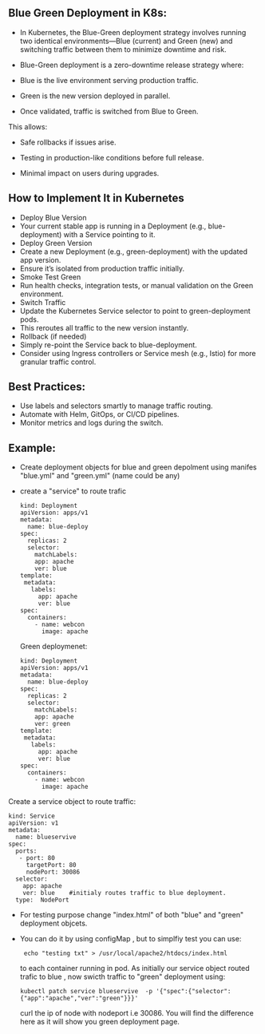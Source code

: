 Blue Green Deployment in K8s:
-----------------------------

* In Kubernetes, the Blue-Green deployment strategy involves running two identical environments—Blue (current) and Green (new) and switching traffic between them to minimize downtime and risk.

* Blue-Green deployment is a zero-downtime release strategy where:
 
- Blue is the live environment serving production traffic.

- Green is the new version deployed in parallel.

- Once validated, traffic is switched from Blue to Green.

This allows:

 - Safe rollbacks if issues arise.

 - Testing in production-like conditions before full release.

 - Minimal impact on users during upgrades.

How to Implement It in Kubernetes
---------------------------------

- Deploy Blue Version
- Your current stable app is running in a Deployment (e.g., blue-deployment) with a Service pointing to it.
- Deploy Green Version
- Create a new Deployment (e.g., green-deployment) with the updated app version.
- Ensure it’s isolated from production traffic initially.
- Smoke Test Green
- Run health checks, integration tests, or manual validation on the Green environment.
- Switch Traffic
- Update the Kubernetes Service selector to point to green-deployment pods.
- This reroutes all traffic to the new version instantly.
- Rollback (if needed)
- Simply re-point the Service back to blue-deployment.
- Consider using Ingress controllers or Service mesh (e.g., Istio) for more granular traffic control.

 Best Practices:
------------------

- Use labels and selectors smartly to manage traffic routing.
- Automate with Helm, GitOps, or CI/CD pipelines.
- Monitor metrics and logs during the switch.

Example:
-------
- Create deployment objects for blue and green depolment using manifes "blue.yml" and "green.yml" (name could be any)
- create a "service" to route trafic


      kind: Deployment
      apiVersion: apps/v1
      metadata:
        name: blue-deploy
      spec:
        replicas: 2
        selector:     
          matchLabels:
          app: apache
          ver: blue
      template:
       metadata:
         labels:
           app: apache
           ver: blue
      spec:
        containers:
          - name: webcon
            image: apache

  Green deploymenet:

      kind: Deployment
      apiVersion: apps/v1
      metadata:
        name: blue-deploy
      spec:
        replicas: 2
        selector:     
          matchLabels:
          app: apache
          ver: green
      template:
       metadata:
         labels:
           app: apache
           ver: blue
      spec:
        containers:
          - name: webcon
            image: apache


Create a service object to route traffic:


    kind: Service                            
    apiVersion: v1
    metadata:
      name: blueservive
    spec:
      ports:
       - port: 80                              
         targetPort: 80  
         nodePort: 30086                  
      selector:
        app: apache
        ver: blue    #initialy routes traffic to blue deployment.
      type:  NodePort

 - For testing purpose change "index.html" of both "blue" and "green" deployment objcets.
 - You can do it by using configMap , but to simplfiy test you can use:

        echo "testing txt" > /usr/local/apache2/htdocs/index.html
   
   to each container running in pod.
   As initially our service object routed trafic to blue , now swicth traffic to "green" deployment using:

       kubectl patch service blueservive  -p '{"spec":{"selector":{"app":"apache","ver":"green"}}}'
   
   curl the ip of node with nodeport i.e 30086. You will find the difference here as it will show you green deployment page.
   


 
 
